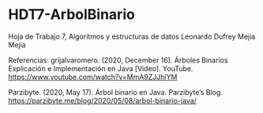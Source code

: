# HDT7-ArbolBinario
Hoja de Trabajo 7, Algoritmos y estructuras de datos
Leonardo Dufrey Mejía Mejía

Referencias: 
grijalvaromero. (2020, December 16). Árboles Binarios Explicación e Implementación en Java [Video]. YouTube. https://www.youtube.com/watch?v=MmA9ZJJhiYM 

Parzibyte. (2020, May 17). Árbol binario en Java. Parzibyte’s Blog. https://parzibyte.me/blog/2020/05/08/arbol-binario-java/ 